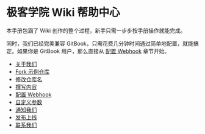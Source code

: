 # 极客学院 Wiki 帮助中心

本手册包涵了 Wiki 创作的整个过程，新手只需一步步按手册操作就能完成。

同时，我们已经完美兼容 GitBook，只需花费几分钟时间通过简单地配置，就能搞定。如果你是 GitBook 用户，那么直接从 [配置 Webhook](webhook-config.md) 章节开始。

- [关于我们](about.md)
- [Fork 示例仓库](setup-repo.md)
- [修改仓库名](operate-toc.md)
- [撰写内容](start-writing.md)
- [配置 Webhook](webhook-config.md)
- [自定义参数](config-json.md)
- [通知我们](inform-us.md)
- [发布上线](put-online.md)
- [联系我们](contact-us.md)



